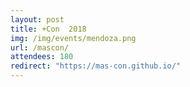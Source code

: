 ```yaml
---
layout: post
title: +Con  2018
img: /img/events/mendoza.png
url: /mascon/
attendees: 180
redirect: "https://mas-con.github.io/"
---
```

